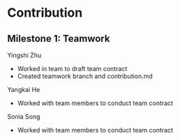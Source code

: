 # Contribution

## Milestone 1: Teamwork

Yingshi Zhu

- Worked in team to draft team contract
- Created teamwork branch and contribution.md


Yangkai He

- Worked with team members to conduct team contract

Sonia Song

- Worked with team members to conduct team contract